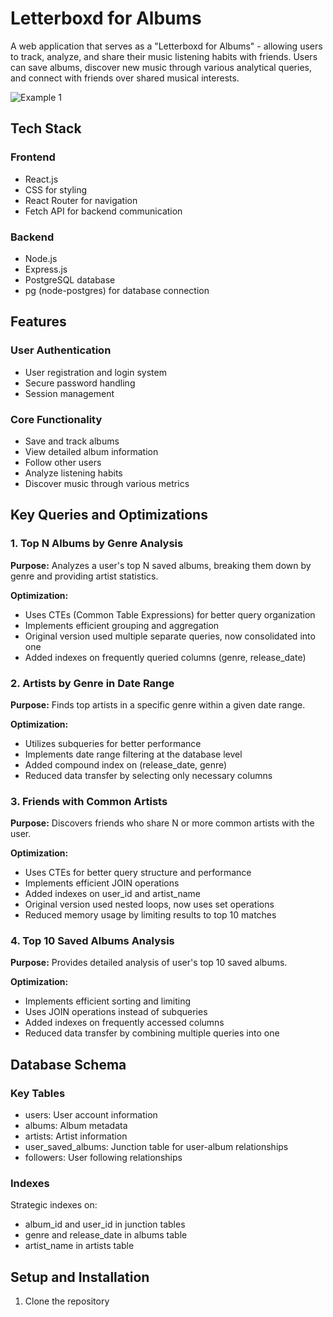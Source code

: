# Letterboxd for Albums

A web application that serves as a "Letterboxd for Albums" - allowing users to track, analyze, and share their music listening habits with friends. Users can save albums, discover new music through various analytical queries, and connect with friends over shared musical interests.

![Example 1](https://imgur.com/KvsGLUC)

## Tech Stack

### Frontend
- React.js
- CSS for styling
- React Router for navigation
- Fetch API for backend communication

### Backend
- Node.js
- Express.js
- PostgreSQL database
- pg (node-postgres) for database connection

## Features

### User Authentication
- User registration and login system
- Secure password handling
- Session management

### Core Functionality
- Save and track albums
- View detailed album information
- Follow other users
- Analyze listening habits
- Discover music through various metrics

## Key Queries and Optimizations

### 1. Top N Albums by Genre Analysis
**Purpose:** Analyzes a user's top N saved albums, breaking them down by genre and providing artist statistics.

**Optimization:**
- Uses CTEs (Common Table Expressions) for better query organization
- Implements efficient grouping and aggregation
- Original version used multiple separate queries, now consolidated into one
- Added indexes on frequently queried columns (genre, release_date)

### 2. Artists by Genre in Date Range
**Purpose:** Finds top artists in a specific genre within a given date range.

**Optimization:**
- Utilizes subqueries for better performance
- Implements date range filtering at the database level
- Added compound index on (release_date, genre)
- Reduced data transfer by selecting only necessary columns

### 3. Friends with Common Artists
**Purpose:** Discovers friends who share N or more common artists with the user.

**Optimization:**
- Uses CTEs for better query structure and performance
- Implements efficient JOIN operations
- Added indexes on user_id and artist_name
- Original version used nested loops, now uses set operations
- Reduced memory usage by limiting results to top 10 matches

### 4. Top 10 Saved Albums Analysis
**Purpose:** Provides detailed analysis of user's top 10 saved albums.

**Optimization:**
- Implements efficient sorting and limiting
- Uses JOIN operations instead of subqueries
- Added indexes on frequently accessed columns
- Reduced data transfer by combining multiple queries into one

## Database Schema

### Key Tables
- users: User account information
- albums: Album metadata
- artists: Artist information
- user_saved_albums: Junction table for user-album relationships
- followers: User following relationships

### Indexes
Strategic indexes on:
- album_id and user_id in junction tables
- genre and release_date in albums table
- artist_name in artists table

## Setup and Installation

1. Clone the repository
